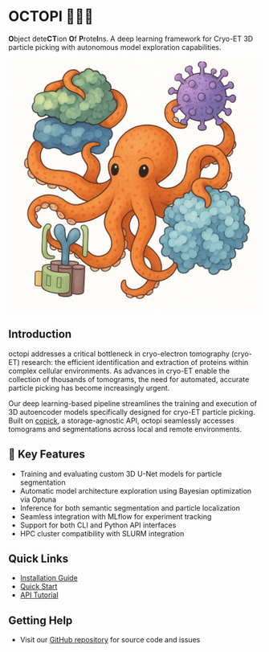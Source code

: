 # OCTOPI 🐙🐙🐙

**O**bject dete**CT**ion **O**f **P**rote**I**ns. A deep learning framework for Cryo-ET 3D particle picking with autonomous model exploration capabilities.

![Octopi](assets/octopi.png)

## Introduction

octopi addresses a critical bottleneck in cryo-electron tomography (cryo-ET) research: the efficient identification and extraction of proteins within complex cellular environments. As advances in cryo-ET enable the collection of thousands of tomograms, the need for automated, accurate particle picking has become increasingly urgent.

Our deep learning-based pipeline streamlines the training and execution of 3D autoencoder models specifically designed for cryo-ET particle picking. Built on [copick](https://github.com/copick/copick), a storage-agnostic API, octopi seamlessly accesses tomograms and segmentations across local and remote environments.

## 🚀 Key Features

- Training and evaluating custom 3D U-Net models for particle segmentation
- Automatic model architecture exploration using Bayesian optimization via Optuna
- Inference for both semantic segmentation and particle localization
- Seamless integration with MLflow for experiment tracking
- Support for both CLI and Python API interfaces
- HPC cluster compatibility with SLURM integration

## Quick Links

- [Installation Guide](getting-started/installation.md)
- [Quick Start](getting-started/quickstart.md)
- [API Tutorial](user-guide/api-tutorial.md)

## Getting Help

- Visit our [GitHub repository](https://github.com/chanzuckerberg/octopi) for source code and issues 
